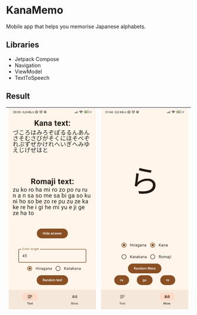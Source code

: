 # KanaMemo

Mobile app that helps you memorise Japanese alphabets.

## Libraries

- Jetpack Compose
- Navigation
- ViewModel
- TextToSpeech

## Result

| ![text](preview1.jpg) | ![kana](preview2.jpg)
|----------|:-------------:|
